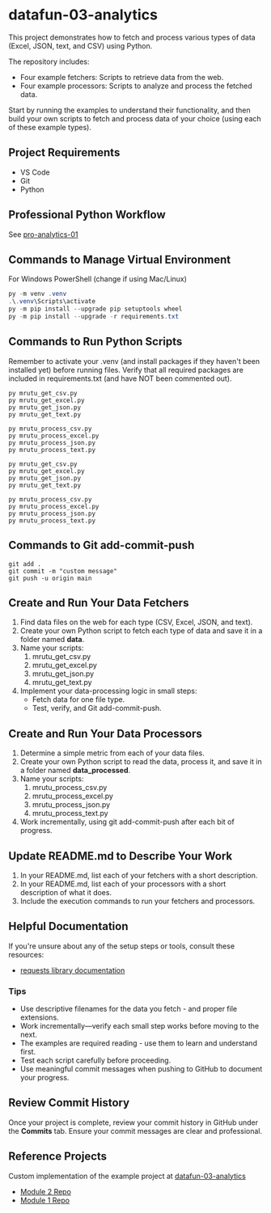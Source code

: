 # datafun-03-analytics

This project demonstrates how to fetch and process various types of 
data (Excel, JSON, text, and CSV) using Python. 

The repository includes:

- Four example fetchers: Scripts to retrieve data from the web.
- Four example processors: Scripts to analyze and process the fetched data.

Start by running the examples to understand their functionality, and then build your own scripts to fetch and process data of your choice (using each of these example types).

## Project Requirements

- VS Code
- Git
- Python 

## Professional Python Workflow

See [pro-analytics-01](https://github.com/denisecase/pro-analytics-01/)

## Commands to Manage Virtual Environment

For Windows PowerShell (change if using Mac/Linux)

```powershell
py -m venv .venv
.\.venv\Scripts\activate
py -m pip install --upgrade pip setuptools wheel
py -m pip install --upgrade -r requirements.txt
```
## Commands to Run Python Scripts

Remember to activate your .venv (and install packages if they haven't been installed yet) before running files.
Verify that all required packages are included in requirements.txt (and have NOT been commented out).


```shell
py mrutu_get_csv.py
py mrutu_get_excel.py
py mrutu_get_json.py
py mrutu_get_text.py

py mrutu_process_csv.py
py mrutu_process_excel.py
py mrutu_process_json.py
py mrutu_process_text.py

py mrutu_get_csv.py
py mrutu_get_excel.py
py mrutu_get_json.py
py mrutu_get_text.py

py mrutu_process_csv.py
py mrutu_process_excel.py
py mrutu_process_json.py
py mrutu_process_text.py

```

## Commands to Git add-commit-push

```shell
git add .
git commit -m "custom message"
git push -u origin main
```

## Create and Run Your Data Fetchers
1. Find data files on the web for each type (CSV, Excel, JSON, and text).  
2. Create your own Python script to fetch each type of data and save it in a folder named **data**.
3. Name your scripts:
   1. mrutu_get_csv.py
   2. mrutu_get_excel.py
   3. mrutu_get_json.py
   4. mrutu_get_text.py
4. Implement your data-processing logic in small steps:
   - Fetch data for one file type.
   - Test, verify, and Git add-commit-push.
  
## Create and Run Your Data Processors
1. Determine a simple metric from each of your data files.  
2. Create your own Python script to read the data, process it, and save it in a folder named **data_processed**.
3. Name your scripts:
   1. mrutu_process_csv.py
   2. mrutu_process_excel.py
   3. mrutu_process_json.py
   4. mrutu_process_text.py
4. Work incrementally, using git add-commit-push after each bit of progress. 

## Update README.md to Describe Your Work
1. In your README.md, list each of your fetchers with a short description.
2. In your README.md, list each of your processors with a short description of what it does. 
3. Include the execution commands to run your fetchers and processors. 

## Helpful Documentation
If you're unsure about any of the setup steps or tools, consult these resources:
- [requests library documentation](https://docs.python-requests.org)

### Tips
- Use descriptive filenames for the data you fetch - and proper file extensions.
- Work incrementally—verify each small step works before moving to the next.
- The examples are required reading - use them to learn and understand first. 
- Test each script carefully before proceeding.
- Use meaningful commit messages when pushing to GitHub to document your progress.

## Review Commit History
Once your project is complete, review your commit history in GitHub under the **Commits** tab. 
Ensure your commit messages are clear and professional.

## Reference Projects

Custom implementation of the example project at 
[datafun-03-analytics](https://github.com/denisecase/datafun-03-analytics)

- [Module 2 Repo](https://github.com/denisecase/datafun-02-project-setup)
- [Module 1 Repo](https://github.com/denisecase/datafun-01-utils/)